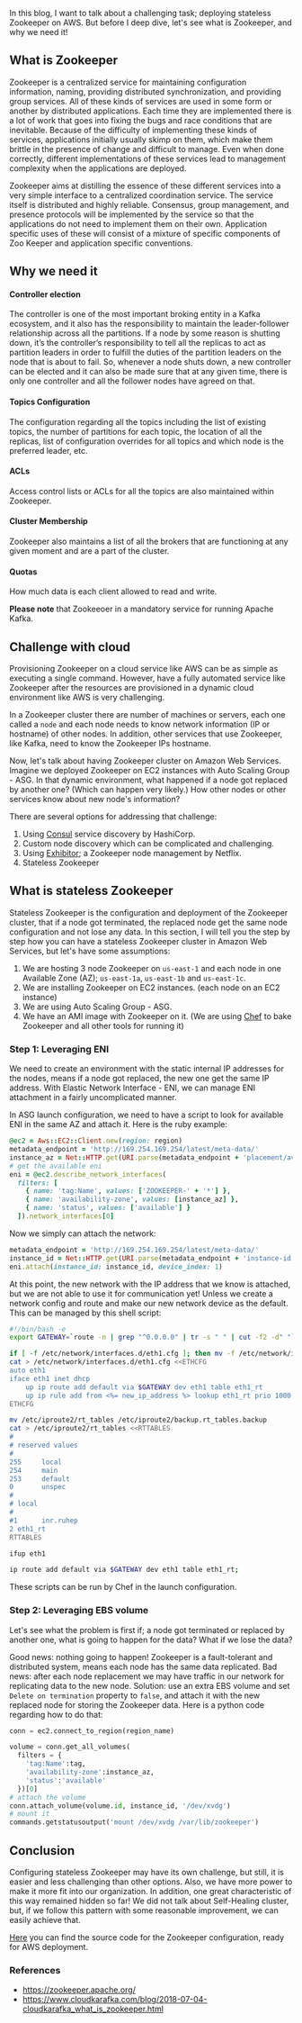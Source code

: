 In this blog, I want to talk about a challenging task; deploying stateless Zookeeper on AWS. But before I deep dive, let's see what is Zookeeper, and why we need it!

## What is Zookeeper
Zookeeper is a centralized service for maintaining configuration information, naming, providing distributed synchronization, and providing group services. All of these kinds of services are used in some form or another by distributed applications. Each time they are implemented there is a lot of work that goes into fixing the bugs and race conditions that are inevitable. Because of the difficulty of implementing these kinds of services, applications initially usually skimp on them, which make them brittle in the presence of change and difficult to manage. Even when done correctly, different implementations of these services lead to management complexity when the applications are deployed.

Zookeeper aims at distilling the essence of these different services into a very simple interface to a centralized coordination service. The service itself is distributed and highly reliable. Consensus, group management, and presence protocols will be implemented by the service so that the applications do not need to implement them on their own. Application specific uses of these will consist of a mixture of specific components of Zoo Keeper and application specific conventions.

## Why we need it
#### Controller election
The controller is one of the most important broking entity in a Kafka ecosystem, and it also has the responsibility to maintain the leader-follower relationship across all the partitions. If a node by some reason is shutting down, it’s the controller’s responsibility to tell all the replicas to act as partition leaders in order to fulfill the duties of the partition leaders on the node that is about to fail. So, whenever a node shuts down, a new controller can be elected and it can also be made sure that at any given time, there is only one controller and all the follower nodes have agreed on that.
#### Topics Configuration
The configuration regarding all the topics including the list of existing topics, the number of partitions for each topic, the location of all the replicas, list of configuration overrides for all topics and which node is the preferred leader, etc.
#### ACLs
Access control lists or ACLs for all the topics are also maintained within Zookeeper.
#### Cluster Membership
Zookeeper also maintains a list of all the brokers that are functioning at any given moment and are a part of the cluster.
#### Quotas
How much data is each client allowed to read and write.

**Please note** that Zookeeoer in a mandatory service for running Apache Kafka.

## Challenge with cloud
Provisioning Zookeeper on a cloud service like AWS can be as simple as executing a single command. However, have a fully automated service like Zookeeper after the resources are provisioned in a dynamic cloud environment like AWS is very challenging. 

In a Zookeeper cluster there are number of machines or servers, each one called a `node` and each node needs to know network information (IP or hostname) of other nodes. In addition, other services that use Zookeeper, like Kafka, need to know the Zookeeper IPs hostname. 

Now, let's talk about having Zookeeper cluster on Amazon Web Services. Imagine we deployed Zookeeper on EC2 instances with Auto Scaling Group - ASG. In that dynamic environment, what happened if a node got replaced by another one? (Which can happen very likely.) How other nodes or other services know about new node's information?

There are several options for addressing that challenge:
1. Using [Consul](https://www.consul.io/discovery.html) service discovery by HashiCorp.
2. Custom node discovery which can be complicated and challenging.
3. Using [Exhibitor](https://github.com/soabase/exhibitor); a Zookeeper node management by Netflix.
4. Stateless Zookeeper

## What is stateless Zookeeper
Stateless Zookeeper is the configuration and deployment of the Zookeeper cluster, that if a node got terminated, the replaced node get the same node configuration and not lose any data.
In this section, I will tell you the step by step how you can have a stateless Zookeeper cluster in Amazon Web Services, but let's have some assumptions:
1. We are hosting 3 node Zookeeper on `us-east-1` and each node in one Available Zone (AZ); `us-east-1a`, `us-east-1b` and `us-east-1c`.
2. We are installing Zookeeper on EC2 instances. (each node on an EC2 instance)
3. We are using Auto Scaling Group - ASG.
4. We have an AMI image with Zookeeper on it. (We are using [Chef](https://www.chef.io/) to bake Zookeeper and all other tools for running it)

### Step 1: Leveraging ENI
We need to create an environment with the static internal IP addresses for the nodes, means if a node got replaced, the new one get the same IP address. With Elastic Network Interface - ENI, we can manage ENI attachment in a fairly uncomplicated manner.

In ASG launch configuration, we need to have a script to look for available ENI in the same AZ and attach it. Here is the ruby example:
```ruby
@ec2 = Aws::EC2::Client.new(region: region)
metadata_endpoint = 'http://169.254.169.254/latest/meta-data/'
instance_az = Net::HTTP.get(URI.parse(metadata_endpoint + 'placement/availability-zone'))
# get the available eni
eni = @ec2.describe_network_interfaces(
  filters: [
    { name: 'tag:Name', values: ['ZOOKEEPER-' + '*'] },
    { name: 'availability-zone', values: [instance_az] },
    { name: 'status', values: ['available'] }
  ]).network_interfaces[0]
```
Now we simply can attach the network:
```ruby
metadata_endpoint = 'http://169.254.169.254/latest/meta-data/'
instance_id = Net::HTTP.get(URI.parse(metadata_endpoint + 'instance-id'))
eni.attach(instance_id: instance_id, device_index: 1)
```
At this point, the new network with the IP address that we know is attached, but we are not able to use it for communication yet! Unless we create a network config and route and make our new network device as the default. This can be managed by this shell script:
```sh
#!/bin/bash -e
export GATEWAY=`route -n | grep "^0.0.0.0" | tr -s " " | cut -f2 -d" "`

if [ -f /etc/network/interfaces.d/eth1.cfg ]; then mv -f /etc/network/interfaces.d/eth1.cfg /etc/network/interfaces.d/backup.eth1.cfg.backup; fi
cat > /etc/network/interfaces.d/eth1.cfg <<ETHCFG
auto eth1
iface eth1 inet dhcp
    up ip route add default via $GATEWAY dev eth1 table eth1_rt
    up ip rule add from <%= new_ip_address %> lookup eth1_rt prio 1000
ETHCFG

mv /etc/iproute2/rt_tables /etc/iproute2/backup.rt_tables.backup
cat > /etc/iproute2/rt_tables <<RTTABLES
#
# reserved values
#
255     local
254     main
253     default
0       unspec
#
# local
#
#1      inr.ruhep
2 eth1_rt
RTTABLES

ifup eth1

ip route add default via $GATEWAY dev eth1 table eth1_rt;
```

These scripts can be run by Chef in the launch configuration.

### Step 2: Leveraging EBS volume
Let's see what the problem is first if; a node got terminated or replaced by another one, what is going to happen for the data? What if we lose the data?

Good news: nothing going to happen! Zookeeper is a fault-tolerant and distributed system, means each node has the same data replicated.
Bad news: after each node replacement we may have traffic in our network for replicating data to the new node.
Solution: use an extra EBS volume and set `Delete on termination` property to `false`, and attach it with the new replaced node for storing the Zookeeper data. Here is a python code regarding how to do that:
```python
conn = ec2.connect_to_region(region_name)

volume = conn.get_all_volumes(
  filters = {
    'tag:Name':tag,
    'availability-zone':instance_az,
    'status':'available'
  })[0]
# attach the volume
conn.attach_volume(volume.id, instance_id, '/dev/xvdg')
# mount it
commands.getstatusoutput('mount /dev/xvdg /var/lib/zookeeper')
```
<!-- ## How to make it Self-Healing -->
## Conclusion
Configuring stateless Zookeeper may have its own challenge, but still, it is easier and less challenging than other options. Also, we have more power to make it more fit into our organization. In addition, one great characteristic of this way remained hidden so far! We did not talk about Self-Healing cluster, but, if we follow this pattern with some reasonable improvement, we can easily achieve that. 

[Here](git@github.com:ali1dc/xd-zookeeper.git) you can find the source code for the Zookeeper configuration, ready for AWS deployment.

### References
- https://zookeeper.apache.org/
- https://www.cloudkarafka.com/blog/2018-07-04-cloudkarafka_what_is_zookeeper.html
